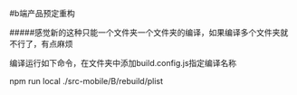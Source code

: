 
#b端产品预定重构

#####感觉新的这种只能一个文件夹一个文件夹的编译，如果编译多个文件夹就不行了，有点麻烦

编译运行如下命令，在文件夹中添加build.config.js指定编译名称

npm run local ./src-mobile/B/rebuild/plist





